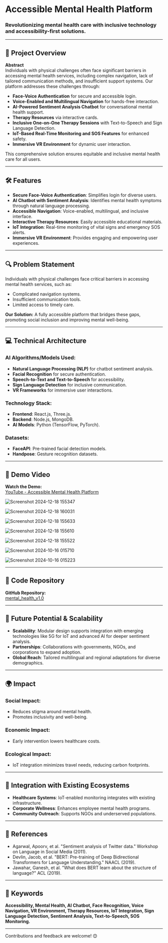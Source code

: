 # Accessible Mental Health Platform

### Revolutionizing mental health care with inclusive technology and accessibility-first solutions.

---

## 🌟 Project Overview

**Abstract**  
Individuals with physical challenges often face significant barriers in accessing mental health services, including complex navigation, lack of tailored communication methods, and insufficient support systems. Our platform addresses these challenges through:

- **Face-Voice Authentication** for secure and accessible login.  
- **Voice-Enabled and Multilingual Navigation** for hands-free interaction.  
- **AI-Powered Sentiment Analysis Chatbot** for conversational mental health support.  
- **Therapy Resources** via interactive cards.  
- **Inclusive One-on-One Therapy Sessions** with Text-to-Speech and Sign Language Detection.  
- **IoT-Based Real-Time Monitoring and SOS Features** for enhanced safety.  
- **Immersive VR Environment** for dynamic user interaction.

This comprehensive solution ensures equitable and inclusive mental health care for all users.

---

## 🛠 Features

- **Secure Face-Voice Authentication**: Simplifies login for diverse users.  
- **AI Chatbot with Sentiment Analysis**: Identifies mental health symptoms through natural language processing.  
- **Accessible Navigation**: Voice-enabled, multilingual, and inclusive interface.  
- **Interactive Therapy Resources**: Easily accessible educational materials.  
- **IoT Integration**: Real-time monitoring of vital signs and emergency SOS alerts.  
- **Immersive VR Environment**: Provides engaging and empowering user experiences.

---

## 🔍 Problem Statement

Individuals with physical challenges face critical barriers in accessing mental health services, such as:

- Complicated navigation systems.
- Insufficient communication tools.  
- Limited access to timely care.

**Our Solution:** A fully accessible platform that bridges these gaps, promoting social inclusion and improving mental well-being.

---

## 💻 Technical Architecture

### AI Algorithms/Models Used:
- **Natural Language Processing (NLP)** for chatbot sentiment analysis.  
- **Facial Recognition** for secure authentication.  
- **Speech-to-Text and Text-to-Speech** for accessibility.  
- **Sign Language Detection** for inclusive communication.  
- **VR Frameworks** for immersive user interactions.

### Technology Stack:
- **Frontend**: React.js, Three.js.  
- **Backend**: Node.js, MongoDB.  
- **AI Models**: Python (TensorFlow, PyTorch).  

### Datasets:
- **FaceAPI**: Pre-trained facial detection models.  
- **Handpose**: Gesture recognition datasets.  

---

## 🔗 Demo Video

**Watch the Demo:**  
[YouTube - Accessible Mental Health Platform](https://youtu.be/cBjXdItvFVY)

![Screenshot 2024-12-18 155347](https://github.com/user-attachments/assets/a350c2a7-6d51-448a-8670-5d169dcb9f65)

![Screenshot 2024-12-18 160031](https://github.com/user-attachments/assets/4f2ab233-6ab6-4cd3-a6ed-de292a2a088c)

![Screenshot 2024-12-18 155633](https://github.com/user-attachments/assets/659ad7b4-29b8-437c-93c0-98cba5083886)

![Screenshot 2024-12-18 155610](https://github.com/user-attachments/assets/f84cbc92-d624-4204-be8a-3738f3c62e1f)

![Screenshot 2024-12-18 155522](https://github.com/user-attachments/assets/a06f2774-4162-49bb-84f1-a216eb4b03bc)

![Screenshot 2024-10-16 015710](https://github.com/user-attachments/assets/b4990874-96af-4b37-a6f4-0ecc471c5414)

![Screenshot 2024-10-16 015223](https://github.com/user-attachments/assets/70db01b4-00dc-453b-8ecf-5dced8c6c967)

---

## 📂 Code Repository

**GitHub Repository:**  
[mental_health_v1.0](https://github.com/ak8057/mental_health_v1.0.git)

---

## 🚀 Future Potential & Scalability

- **Scalability**: Modular design supports integration with emerging technologies like 5G for IoT and advanced AI for deeper sentiment analysis.  
- **Partnerships**: Collaborations with governments, NGOs, and corporations to expand adoption.  
- **Global Reach**: Tailored multilingual and regional adaptations for diverse demographics.  

---

## 🌍 Impact

### Social Impact:
- Reduces stigma around mental health.  
- Promotes inclusivity and well-being.

### Economic Impact:
- Early intervention lowers healthcare costs.  

### Ecological Impact:
- IoT integration minimizes travel needs, reducing carbon footprints.

---

## 🤝 Integration with Existing Ecosystems

- **Healthcare Systems**: IoT-enabled monitoring integrates with existing infrastructure.  
- **Corporate Wellness**: Enhances employee mental health programs.  
- **Community Outreach**: Supports NGOs and underserved populations.  

---

## 📘 References

- Agarwal, Apoorv, et al. "Sentiment analysis of Twitter data." Workshop on Language in Social Media (2011).  
- Devlin, Jacob, et al. "BERT: Pre-training of Deep Bidirectional Transformers for Language Understanding." NAACL (2019).  
- Jawahar, Ganesh, et al. "What does BERT learn about the structure of language?" ACL (2019).  

---

## 🎯 Keywords

**Accessibility, Mental Health, AI Chatbot, Face Recognition, Voice Navigation, VR Environment, Therapy Resources, IoT Integration, Sign Language Detection, Sentiment Analysis, Text-to-Speech, SOS Monitoring.**

---

Contributions and feedback are welcome! 😊  
